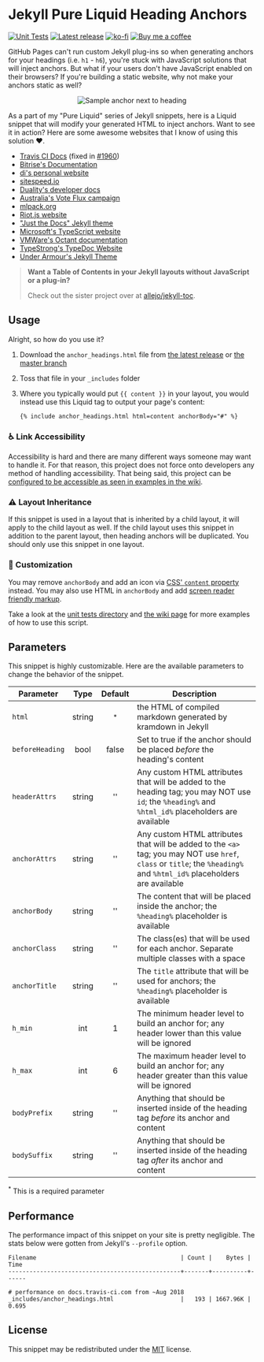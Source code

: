 # Jekyll Pure Liquid Heading Anchors

[![Unit Tests](https://github.com/allejo/jekyll-anchor-headings/workflows/Unit%20Tests/badge.svg)](https://github.com/allejo/jekyll-anchor-headings/actions?query=workflow%3A%22Unit+Tests%22)
[![Latest release](https://img.shields.io/github/release/allejo/jekyll-anchor-headings.svg)](https://github.com/allejo/jekyll-anchor-headings/releases/latest)
[![ko-fi](https://img.shields.io/static/v1.svg?label=&message=Support%20me%20on%20Ko-fi&color=333&logo=ko-fi)](https://ko-fi.com/Q5Q4J7IX)
[![Buy me a coffee](https://img.shields.io/static/v1.svg?label=&message=Buy%20me%20a%20coffee&color=333&logo=buy-me-a-coffee)](https://www.buymeacoffee.com/allejo)

GitHub Pages can't run custom Jekyll plug-ins so when generating anchors for your headings (i.e. `h1` - `h6`), you're stuck with JavaScript solutions that will inject anchors. But what if your users don't have JavaScript enabled on their browsers? If you're building a static website, why not make your anchors static as well?

<p align="center">
   <img src=".github/assets/screenshot.png" alt="Sample anchor next to heading">
</p>

As a part of my "Pure Liquid" series of Jekyll snippets, here is a Liquid snippet that will modify your generated HTML to inject anchors. Want to see it in action? Here are some awesome websites that I know of using this solution :heart:.

- [Travis CI Docs](https://github.com/travis-ci/docs-travis-ci-com/pull/1909) (fixed in [#1960](https://github.com/travis-ci/docs-travis-ci-com/pull/1960))
- [Bitrise's Documentation](https://github.com/bitrise-io/devcenter/pull/291)
- [di's personal website](https://github.com/di/di.github.com/commit/4016cbdcc89ea1e42efafd55cda468764c350a71#diff-bc0451638729253193317f14b833a89e)
- [sitespeed.io](https://github.com/sitespeedio/sitespeed.io/commit/e9e33bbcb8dca21391f14d73d0ba52145f21f7ed)
- [Duality's developer docs](https://github.com/AdamsLair/duality-docs/commit/37370414fb312b59a52378f3d1f8bcd8c52e448d)
- [Australia's Vote Flux campaign](https://github.com/voteflux/flux-website-v2/commit/07f32e1db6e462595ded9ebac8496588bed8b6e7#diff-bc0451638729253193317f14b833a89e)
- [mlpack.org](https://github.com/mlpack/mlpack.org/commit/7320b0f760ccbc0eeb5d76a0e20a4d266e2775b6)
- [Riot.js website](https://github.com/riot/riot.github.io/blob/1a9749b97115b4169955820159e50bc72f137b7b/_includes/anchor_headings.html)
- ["Just the Docs" Jekyll theme](https://github.com/pmarsceill/just-the-docs/commit/03e2345833f92d6f3841db66bffd0f2ed8461bf2)
- [Microsoft's TypeScript website](https://github.com/microsoft/TypeScript-Website/blob/52ca8592b221550af648fc0af9c231bf765eff8b/src/_includes/anchor_headings.html)
- [VMWare's Octant documentation](https://github.com/vmware-tanzu/octant/commit/4db5dee7eeee6e580df9519b07907ac40dbd87b0#diff-e093f684d412b760130734e02973c4d7)
- [TypeStrong's TypeDoc Website](https://github.com/TypeStrong/typedoc-site/commit/5a100f8faaa9cd34df69a12273be41c14856e2a6)
- [Under Armour's Jekyll Theme](https://github.com/underarmour/uadocs-jekyll-theme/blob/b27a564cb054307d0209cf277c2d7fa713ceb683/_includes/toc.html)

> **Want a Table of Contents in your Jekyll layouts without JavaScript or a plug-in?**
>
> Check out the sister project over at [allejo/jekyll-toc](https://github.com/allejo/jekyll-toc).

## Usage

Alright, so how do you use it?

1. Download the `anchor_headings.html` file from [the latest release](https://github.com/allejo/jekyll-anchor-headings/releases/latest) or [the master branch](_includes/anchor_headings.html)
2. Toss that file in your `_includes` folder
3. Where you typically would put `{{ content }}` in your layout, you would instead use this Liquid tag to output your page's content:

   ```liquid
   {% include anchor_headings.html html=content anchorBody="#" %}
   ```

### :wheelchair: Link Accessibility

Accessibility is hard and there are many different ways someone may want to handle it. For that reason, this project does not force onto developers any method of handling accessibility. That being said, this project can be [configured to be accessible as seen in examples in the wiki](wiki/Link-Accessibility).

### :warning: Layout Inheritance

If this snippet is used in a layout that is inherited by a child layout, it will apply to the child layout as well. If the child layout uses this snippet in addition to the parent layout, then heading anchors will be duplicated. You should only use this snippet in one layout.

### :art: Customization

You may remove `anchorBody` and add an icon via [CSS' `content` property](https://developer.mozilla.org/en-US/docs/Web/CSS/content) instead. You may also use HTML in `anchorBody` and add [screen reader friendly markup](_tests/customAnchorBody.html).

Take a look at the [unit tests directory](_tests/) and [the wiki page](https://github.com/allejo/jekyll-anchor-headings/wiki/Examples) for more examples of how to use this script.

## Parameters

This snippet is highly customizable. Here are the available parameters to change the behavior of the snippet.

| Parameter       |  Type  | Default | Description |
| --------------  | :----: | :-----: | ----------- |
| `html`          | string | <sup>*</sup> | the HTML of compiled markdown generated by kramdown in Jekyll |
| `beforeHeading` | bool   | false | Set to true if the anchor should be placed _before_ the heading's content |
| `headerAttrs`   | string | ''    | Any custom HTML attributes that will be added to the heading tag; you may NOT use `id`; the `%heading%` and `%html_id%` placeholders are available |
| `anchorAttrs`   | string | ''    | Any custom HTML attributes that will be added to the `<a>` tag; you may NOT use `href`, `class` or `title`; the `%heading%` and `%html_id%` placeholders are available |
| `anchorBody`    | string | ''    | The content that will be placed inside the anchor; the `%heading%` placeholder is available |
| `anchorClass`   | string | ''    | The class(es) that will be used for each anchor. Separate multiple classes with a space |
| `anchorTitle`   | string | ''    | The `title` attribute that will be used for anchors; the `%heading%` placeholder is available |
| `h_min`         | int    | 1     | The minimum header level to build an anchor for; any header lower than this value will be ignored |
| `h_max`         | int    | 6     | The maximum header level to build an anchor for; any header greater than this value will be ignored |
| `bodyPrefix`    | string | ''    | Anything that should be inserted inside of the heading tag _before_ its anchor and content |
| `bodySuffix`    | string | ''    | Anything that should be inserted inside of the heading tag _after_ its anchor and content |

<sup>*</sup> This is a required parameter

## Performance

The performance impact of this snippet on your site is pretty negligible. The stats below were gotten from Jekyll's `--profile` option.

```
Filename                                         | Count |    Bytes |  Time
-------------------------------------------------+-------+----------+------

# performance on docs.travis-ci.com from ~Aug 2018
_includes/anchor_headings.html                   |   193 | 1667.96K | 0.695
```

## License

This snippet may be redistributed under the [MIT](LICENSE.md) license.
